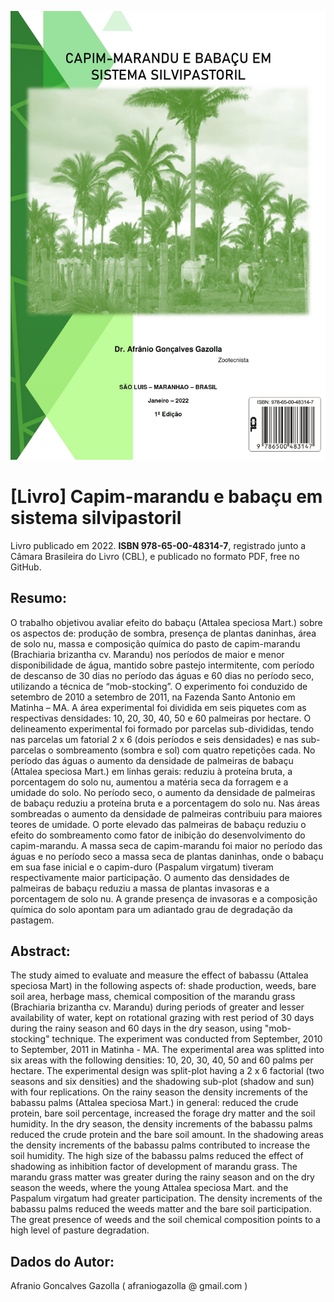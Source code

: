 ![alt text](https://github.com/afraniogazolla/livroSistemaSilvipastoril/blob/main/Capa.jpg)

# [Livro] Capim-marandu e babaçu em sistema silvipastoril

Livro publicado em 2022. **ISBN 978-65-00-48314-7**, registrado junto a Câmara Brasileira do Livro (CBL), e publicado no formato PDF, free no GitHub.

## Resumo:


  
O trabalho objetivou avaliar efeito do babaçu (Attalea speciosa Mart.) sobre os aspectos de: produção de sombra, presença de plantas daninhas, área de solo nu, massa e composição química do pasto de capim-marandu (Brachiaria brizantha cv. Marandu) nos períodos de maior e menor disponibilidade de água, mantido sobre pastejo intermitente, com período de descanso de 30 dias no período das águas e 60 dias no período seco, utilizando a técnica de “mob-stocking”. O experimento foi conduzido de setembro de 2010 a setembro de 2011, na Fazenda Santo Antonio em Matinha – MA.  A área experimental foi dividida em seis piquetes com as respectivas densidades: 10, 20, 30, 40, 50 e 60 palmeiras por hectare. O delineamento experimental foi formado por parcelas sub-divididas, tendo nas parcelas um fatorial 2 x 6 (dois períodos e seis densidades) e nas sub-parcelas o sombreamento (sombra e sol) com quatro repetições cada. No período das águas o aumento da densidade de palmeiras de babaçu (Attalea speciosa Mart.) em linhas gerais: reduziu à proteína bruta, a porcentagem do solo nu, aumentou a matéria seca da forragem e a umidade do solo. No período seco, o aumento da densidade de palmeiras de babaçu reduziu a proteína bruta e a porcentagem do solo nu. Nas áreas sombreadas o aumento da densidade de palmeiras contribuiu para maiores teores de umidade. O porte elevado das palmeiras de babaçu reduziu o efeito do sombreamento como fator de inibição do desenvolvimento do capim-marandu. A massa seca de capim-marandu foi maior no período das águas e no período seco a massa seca de plantas daninhas, onde o babaçu em sua fase inicial e o capim-duro (Paspalum virgatum) tiveram respectivamente maior participação. O aumento das densidades de palmeiras de babaçu reduziu a massa de plantas invasoras e a porcentagem de solo nu. A grande presença de invasoras e a composição química do solo apontam para um adiantado grau de degradação da pastagem.
  


## Abstract:
The study aimed to evaluate and measure the effect of babassu (Attalea speciosa Mart) in the following aspects of: shade production, weeds, bare soil area, herbage mass, chemical composition of the marandu grass (Brachiaria brizantha cv. Marandu) during periods of greater and lesser availability of water, kept on rotational grazing with rest period of 30 days during the rainy season and 60 days in the dry season, using "mob-stocking" technique. The experiment was conducted from September, 2010 to September, 2011 in Matinha - MA. The experimental area was splitted into six areas with the following densities: 10, 20, 30, 40, 50 and 60 palms per hectare. The experimental design was split-plot having a 2 x 6 factorial (two seasons and six densities) and the shadowing sub-plot (shadow and sun) with four replications. On the rainy season the density increments of the babassu palms (Attalea speciosa Mart.) in general: reduced the crude protein, bare soil percentage, increased the forage dry matter and the soil humidity. In the dry season, the density increments of the babassu palms reduced the crude protein and the bare soil amount. In the shadowing areas the density increments of the babassu palms contributed to increase the soil humidity. The high size of the babassu palms reduced the effect of shadowing as inhibition factor of development of marandu grass. The marandu grass matter was greater during the rainy season and on the dry season the weeds, where the young Attalea speciosa Mart. and the Paspalum virgatum had greater participation. The density increments of the babassu palms reduced the weeds matter and the bare soil participation. The great presence of weeds and the soil chemical composition points to a high level of pasture degradation.

## Dados do Autor:
Afranio Goncalves Gazolla ( afraniogazolla @ gmail.com )

